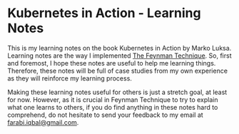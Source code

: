 # Kubernetes in Action - Learning Notes

This is my learning notes on the book Kubernetes in Action by Marko Luksa. Learning notes are the way I implemented [The Feynman Technique](https://medium.com/taking-note/learning-from-the-feynman-technique-5373014ad230). So, first and foremost, I hope these notes are useful to help me learning things. Therefore, these notes will be full of case studies from my own experience as they will reinforce my learning process.

Making these learning notes useful for others is just a stretch goal, at least for now. However, as it is crucial in Feynman Technique to try to explain what one learns to others, if you do find anything in these notes hard to comprehend, do not hesitate to send your feedback to my email at farabi.iqbal@gmail.com.
